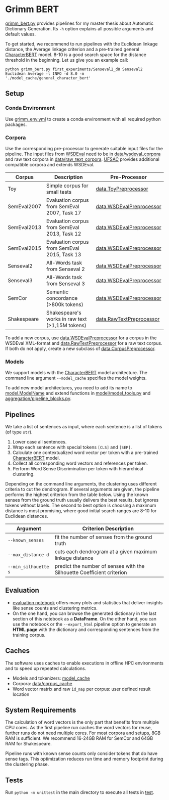 # Grimm BERT

[grimm_bert.py](/grimm_bert.py) provides pipelines for my master thesis about Automatic Dictionary Generation. Its `-h`
option explains all possible arguments and default values.

To get started, we recommend to run pipelines with the Euclidean linkage distance, the Average linkage criterion and a
pre-trained general [CharacterBERT](https://github.com/helboukkouri/character-bert) model. 8-10 is a good search space
for the distance threshold in the beginning. Let us give you an example call:

```
python grimm_bert.py first_experiments/Senseval2_d8 Senseval2 Euclidean Average -l INFO -d 8.0 -m './model_cache/general_character_bert'
```

## Setup

### Conda Environment

Use [grimm_env.yml](/grimm_env.yml) to create a conda environment with all required python packages.

### Corpora

Use the corresponding pre-processor to generate suitable input files for the pipeline. The input files from
[WSDEval](http://lcl.uniroma1.it/wsdeval/) need to be in [data/wsdeval_corpora](/data/wsdeval_corpora) and raw text
corpora in [data/raw_text_corpora](/data/raw_text_corpora).
[UFSAC](https://github.com/getalp/UFSAC) provides additional compatible corpora and extends WSDEval.

| Corpus      | Description                                     | Pre-Processor                                              |
|-------------|-------------------------------------------------|------------------------------------------------------------|
| Toy         | Simple corpus for small tests                   | [data.ToyPreprocessor](/data/toy_preprocessor.py)          |
| SemEval2007 | Evaluation corpus from SemEval 2007, Task 17    | [data.WSDEvalPreprocessor](/data/wsdeval_preprocessor.py)  |
| SemEval2013 | Evaluation corpus from SemEval 2013, Task 12    | [data.WSDEvalPreprocessor](/data/wsdeval_preprocessor.py)  |
| SemEval2015 | Evaluation corpus from SemEval 2015, Task 13    | [data.WSDEvalPreprocessor](/data/wsdeval_preprocessor.py)  |
| Senseval2   | All-Words task from Senseval 2                  | [data.WSDEvalPreprocessor](/data/wsdeval_preprocessor.py)  |
| Senseval3   | All-Words task from Senseval 3                  | [data.WSDEvalPreprocessor](/data/wsdeval_preprocessor.py)  |
| SemCor      | Semantic concordance (>800k tokens)             | [data.WSDEvalPreprocessor](/data/wsdeval_preprocessor.py)  |
| Shakespeare | Shakespeare's works in raw text (>1,15M tokens) | [data.RawTextPreprocessor](/data/raw_text_preprocessor.py) |

To add a new corpus, use [data.WSDEvalPreprocessor](/data/wsdeval_preprocessor.py) for a corpus in the WSDEval
XML-format and [data.RawTextPreprocessor](/data/raw_text_preprocessor.py) for a raw text corpus.
If both do not apply, create a new subclass of [data.CorpusPreprocessor](/data/corpus_preprocessor.py).

### Models

We support models with the [CharacterBERT](https://github.com/helboukkouri/character-bert) model architecture. The
command line argument `--model_cache` specifies the model weights.

To add new model architectures, you need to add its name to [model.ModelName](/model/model_name.py) and extend functions
in [model/model_tools.py](/model/model_tools.py) and [aggregation/pipeline_blocks.py](/aggregation/pipeline_blocks.py).

## Pipelines

We take a list of sentences as input, where each sentence is a list of tokens (of type `str`).

1. Lower case all sentences.
2. Wrap each sentence with special tokens `[CLS]` and `[SEP]`.
3. Calculate one contextualized word vector per token with a
   pre-trained [CharacterBERT](https://github.com/helboukkouri/character-bert) model.
4. Collect all corresponding word vectors and references per token.
5. Perform Word Sense Discrimination per token with hierarchical clustering.

Depending on the command line arguments, the clustering uses different criteria to cut the dendrogram. If several
arguments are given, the pipeline performs the highest criterion from the table below. Using the known senses from the
ground truth usually delivers the best results, but ignores tokens without labels. The second to best option is
choosing a maximum distance is most promising, where good initial search ranges are 8-10 for Euclidean distances.

| Argument             | Criterion Description                                                  |
|----------------------|------------------------------------------------------------------------|
| `--known_senses`     | fit the number of senses from the ground truth                         |
| `--max_distance d`   | cuts each dendrogram at a given maximum linkage distance               |
| `--min_silhouette s` | predict the number of senses with the Silhouette Coefficient criterion |

## Evaluation

- [evaluation notebook](/evaluation.ipynb) offers many plots and statistics that deliver insights like sense counts and
  clustering metrics.
- On the one hand, you can browse the generated dictionary in the last section of this notebook as a **DataFrame**. On
  the other hand, you can use the notebook or the `--export_html` pipeline option to generate an **HTML page** with the
  dictionary and corresponding sentences from the training corpus.

## Caches

The software uses caches to enable executions in offline HPC environments and to speed up repeated calculations.

- Models and tokenizers: [model_cache](/model_cache)
- Corpora: [data/corpus_cache](/data/corpus_cache)
- Word vector matrix and raw `id_map` per corpus: user defined result location

## System Requirements

The calculation of word vectors is the only part that benefits from multiple CPU cores. As the first pipeline run caches
the word vectors for reuse, further runs do not need multiple cores. For most corpora and setups, 8GB RAM is sufficient.
We recommend 16-24GB RAM for SemCor and 64GB RAM for Shakespeare.

Pipeline runs with known sense counts only consider tokens that do have sense tags. This optimization reduces run time
and memory footprint during the clustering phase.

## Tests

Run `python -m unittest` in the main directory to execute all tests in [test](/test).
